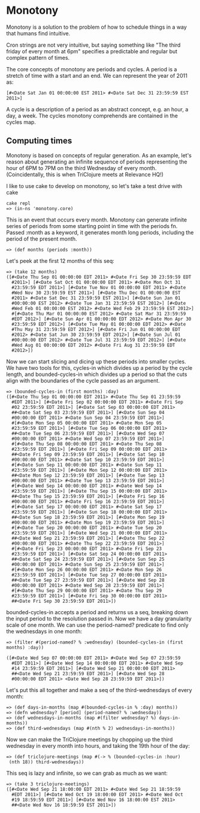 # Monotony

Monotony is a solution to the problem of how to schedule things in a
way that humans find intuitive.

Cron strings are not very intuitive, but saying something like "The
third friday of every month at 6pm" specifies a predictable and
regular but complex pattern of times.

The core concepts of monotony are periods and cycles. A period is
a stretch of time with a start and an end. We can represent
the year of 2011 as:

    [#<Date Sat Jan 01 00:00:00 EST 2011> #<Date Sat Dec 31 23:59:59 EST 2011>]

A cycle is a description of a period as an abstract concept, e.g. an hour,
a day, a week. The cycles monotony comprehends are contained in the cycles
map.

## Computing times

Monotony is based on concepts of regular generation. As an example,
let's reason about generating an infinite sequence of periods
representing the hour of 6PM to 7PM on the third Wednesday of every
month. (Coincidentally, this is when TriClojure meets at Relevance
HQ!)

I like to use cake to develop on monotony, so let's take a test drive with
cake

    cake repl
    => (in-ns 'monotony.core)

This is an event that occurs every month. Monotony can generate infinite
series of periods from some starting point in time with the periods fn.
Passed :month as a keyword, it generates month long periods, including
the period of the present month.

    => (def months (periods :month))

Let's peek at the first 12 months of this seq:

    => (take 12 months)
    ([#<Date Thu Sep 01 00:00:00 EDT 2011> #<Date Fri Sep 30 23:59:59 EDT
      #2011>] [#<Date Sat Oct 01 00:00:00 EDT 2011> #<Date Mon Oct 31
      #23:59:59 EDT 2011>] [#<Date Tue Nov 01 00:00:00 EDT 2011> #<Date
      #Wed Nov 30 23:59:59 EST 2011>] [#<Date Thu Dec 01 00:00:00 EST
      #2011> #<Date Sat Dec 31 23:59:59 EST 2011>] [#<Date Sun Jan 01
      #00:00:00 EST 2012> #<Date Tue Jan 31 23:59:59 EST 2012>] [#<Date
      #Wed Feb 01 00:00:00 EST 2012> #<Date Wed Feb 29 23:59:59 EST 2012>]
      #[#<Date Thu Mar 01 00:00:00 EST 2012> #<Date Sat Mar 31 23:59:59
      #EDT 2012>] [#<Date Sun Apr 01 00:00:00 EDT 2012> #<Date Mon Apr 30
      #23:59:59 EDT 2012>] [#<Date Tue May 01 00:00:00 EDT 2012> #<Date
      #Thu May 31 23:59:59 EDT 2012>] [#<Date Fri Jun 01 00:00:00 EDT
      #2012> #<Date Sat Jun 30 23:59:59 EDT 2012>] [#<Date Sun Jul 01
      #00:00:00 EDT 2012> #<Date Tue Jul 31 23:59:59 EDT 2012>] [#<Date
      #Wed Aug 01 00:00:00 EDT 2012> #<Date Fri Aug 31 23:59:59 EDT
      #2012>])

Now we can start slicing and dicing up these periods into
smaller cycles. We have two tools for this, cycles-in which divides
up a period by the cycle length, and bounded-cycles-in which divides
up a period so that the cuts align with the boundaries of the cycle
passed as an argument.

    => (bounded-cycles-in (first months) :day)
    ([#<Date Thu Sep 01 00:00:00 EDT 2011> #<Date Thu Sep 01 23:59:59
      #EDT 2011>] [#<Date Fri Sep 02 00:00:00 EDT 2011> #<Date Fri Sep
      #02 23:59:59 EDT 2011>] [#<Date Sat Sep 03 00:00:00 EDT 2011>
      ##<Date Sat Sep 03 23:59:59 EDT 2011>] [#<Date Sun Sep 04
      #00:00:00 EDT 2011> #<Date Sun Sep 04 23:59:59 EDT 2011>]
      #[#<Date Mon Sep 05 00:00:00 EDT 2011> #<Date Mon Sep 05
      #23:59:59 EDT 2011>] [#<Date Tue Sep 06 00:00:00 EDT 2011>
      ##<Date Tue Sep 06 23:59:59 EDT 2011>] [#<Date Wed Sep 07
      #00:00:00 EDT 2011> #<Date Wed Sep 07 23:59:59 EDT 2011>]
      #[#<Date Thu Sep 08 00:00:00 EDT 2011> #<Date Thu Sep 08
      #23:59:59 EDT 2011>] [#<Date Fri Sep 09 00:00:00 EDT 2011>
      ##<Date Fri Sep 09 23:59:59 EDT 2011>] [#<Date Sat Sep 10
      #00:00:00 EDT 2011> #<Date Sat Sep 10 23:59:59 EDT 2011>]
      #[#<Date Sun Sep 11 00:00:00 EDT 2011> #<Date Sun Sep 11
      #23:59:59 EDT 2011>] [#<Date Mon Sep 12 00:00:00 EDT 2011>
      ##<Date Mon Sep 12 23:59:59 EDT 2011>] [#<Date Tue Sep 13
      #00:00:00 EDT 2011> #<Date Tue Sep 13 23:59:59 EDT 2011>]
      #[#<Date Wed Sep 14 00:00:00 EDT 2011> #<Date Wed Sep 14
      #23:59:59 EDT 2011>] [#<Date Thu Sep 15 00:00:00 EDT 2011>
      ##<Date Thu Sep 15 23:59:59 EDT 2011>] [#<Date Fri Sep 16
      #00:00:00 EDT 2011> #<Date Fri Sep 16 23:59:59 EDT 2011>]
      #[#<Date Sat Sep 17 00:00:00 EDT 2011> #<Date Sat Sep 17
      #23:59:59 EDT 2011>] [#<Date Sun Sep 18 00:00:00 EDT 2011>
      ##<Date Sun Sep 18 23:59:59 EDT 2011>] [#<Date Mon Sep 19
      #00:00:00 EDT 2011> #<Date Mon Sep 19 23:59:59 EDT 2011>]
      #[#<Date Tue Sep 20 00:00:00 EDT 2011> #<Date Tue Sep 20
      #23:59:59 EDT 2011>] [#<Date Wed Sep 21 00:00:00 EDT 2011>
      ##<Date Wed Sep 21 23:59:59 EDT 2011>] [#<Date Thu Sep 22
      #00:00:00 EDT 2011> #<Date Thu Sep 22 23:59:59 EDT 2011>]
      #[#<Date Fri Sep 23 00:00:00 EDT 2011> #<Date Fri Sep 23
      #23:59:59 EDT 2011>] [#<Date Sat Sep 24 00:00:00 EDT 2011>
      ##<Date Sat Sep 24 23:59:59 EDT 2011>] [#<Date Sun Sep 25
      #00:00:00 EDT 2011> #<Date Sun Sep 25 23:59:59 EDT 2011>]
      #[#<Date Mon Sep 26 00:00:00 EDT 2011> #<Date Mon Sep 26
      #23:59:59 EDT 2011>] [#<Date Tue Sep 27 00:00:00 EDT 2011>
      ##<Date Tue Sep 27 23:59:59 EDT 2011>] [#<Date Wed Sep 28
      #00:00:00 EDT 2011> #<Date Wed Sep 28 23:59:59 EDT 2011>]
      #[#<Date Thu Sep 29 00:00:00 EDT 2011> #<Date Thu Sep 29
      #23:59:59 EDT 2011>] [#<Date Fri Sep 30 00:00:00 EDT 2011>
      ##<Date Fri Sep 30 23:59:59 EDT 2011>])

bounded-cycles-in accepts a period and returns us a seq, breaking down
the input period to the resolution passed in. Now we have a day
granularity scale of one month. We can use the period-named? predicate
to find only the wednesdays in one month:

    => (filter #(period-named? % :wednesday) (bounded-cycles-in (first months) :day))

    ([#<Date Wed Sep 07 00:00:00 EDT 2011> #<Date Wed Sep 07 23:59:59
      #EDT 2011>] [#<Date Wed Sep 14 00:00:00 EDT 2011> #<Date Wed Sep
      #14 23:59:59 EDT 2011>] [#<Date Wed Sep 21 00:00:00 EDT 2011>
      ##<Date Wed Sep 21 23:59:59 EDT 2011>] [#<Date Wed Sep 28
      #00:00:00 EDT 2011> <Date Wed Sep 28 23:59:59 EDT 2011>])

Let's put this all together and make a seq of the third-wednesdays of every month:

    => (def days-in-months (map #(bounded-cycles-in % :day) months))
    => (defn wednesday? [period] (period-named? % :wednesday))
    => (def wednesdays-in-months (map #(filter wednesday? %) days-in-months))
    => (def third-wednesdays (map #(nth % 2) wednesdays-in-months))

Now we can make the TriClojure meetings by chopping up the third wednesday in every month into hours, and taking the 19th hour of the day:

    => (def triclojure-meetings (map #(-> % (bounded-cycles-in :hour)
     (nth 18)) third-wednesdays))

This seq is lazy and infinite, so we can grab as much as we want:

    => (take 3 triclojure-meetings)
    ([#<Date Wed Sep 21 18:00:00 EDT 2011> #<Date Wed Sep 21 18:59:59
      #EDT 2011>] [#<Date Wed Oct 19 18:00:00 EDT 2011> #<Date Wed Oct
      #19 18:59:59 EDT 2011>] [#<Date Wed Nov 16 18:00:00 EST 2011>
      ##<Date Wed Nov 16 18:59:59 EST 2011>])
